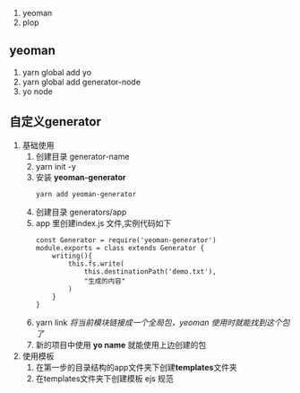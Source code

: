 1. yeoman 
2. plop

## yeoman

1. yarn global add yo
2. yarn global add generator-node
3. yo node

## 自定义generator
1. 基础使用
    1. 创建目录 generator-name
    2. yarn init -y
    3. 安装 **yeoman-generator**
        ```
        yarn add yeoman-generator
        ```
    4. 创建目录 generators/app
    5. app 里创建index.js 文件,实例代码如下
        ```
        const Generator = require('yeoman-generator')
        module.exports = class extends Generator {
            writing(){
                this.fs.write(
                    this.destinationPath('demo.txt'),
                    "生成的内容"
                )
            }
        }
        ``` 
    6. yarn link 
        *将当前模块链接成一个全局包，yeoman 使用时就能找到这个包了*
    7. 新的项目中使用 **yo name** 就能使用上边创建的包
2. 使用模板
    1. 在第一步的目录结构的app文件夹下创建**templates**文件夹
    2. 在templates文件夹下创建模板 ejs 规范
